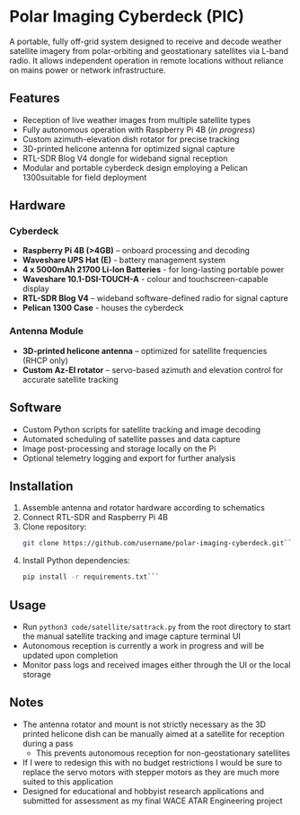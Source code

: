 # Polar Imaging Cyberdeck (PIC)

A portable, fully off-grid system designed to receive and decode weather satellite imagery from polar-orbiting and geostationary satellites via L-band radio. It allows independent operation in remote locations without reliance on mains power or network infrastructure.

## Features

- Reception of live weather images from multiple satellite types
- Fully autonomous operation with Raspberry Pi 4B (*in progress*)
- Custom azimuth-elevation dish rotator for precise tracking
- 3D-printed helicone antenna for optimized signal capture
- RTL-SDR Blog V4 dongle for wideband signal reception
- Modular and portable cyberdeck design employing a Pelican 1300suitable for field deployment

## Hardware
### Cyberdeck
- **Raspberry Pi 4B (>4GB)** – onboard processing and decoding
- **Waveshare UPS Hat (E)** - battery management system
- **4 x 5000mAh 21700 Li-Ion Batteries** - for long-lasting portable power
- **Waveshare 10.1-DSI-TOUCH-A** - colour and touchscreen-capable display
- **RTL-SDR Blog V4** – wideband software-defined radio for signal capture
- **Pelican 1300 Case** - houses the cyberdeck

### Antenna Module
- **3D-printed helicone antenna** – optimized for satellite frequencies (RHCP only)
- **Custom Az-El rotator** – servo-based azimuth and elevation control for accurate satellite tracking

## Software

- Custom Python scripts for satellite tracking and image decoding
- Automated scheduling of satellite passes and data capture
- Image post-processing and storage locally on the Pi
- Optional telemetry logging and export for further analysis

## Installation

1. Assemble antenna and rotator hardware according to schematics
2. Connect RTL-SDR and Raspberry Pi 4B
3. Clone repository:
   ```bash
   git clone https://github.com/username/polar-imaging-cyberdeck.git```
4. Install Python dependencies:
   ```bash
   pip install -r requirements.txt```

## Usage

- Run `python3 code/satellite/sattrack.py` from the root directory to start the manual satellite tracking and image capture terminal UI
- Autonomous reception is currently a work in progress and will be updated upon completion
- Monitor pass logs and received images either through the UI or the local storage

## Notes

- The antenna rotator and mount is not strictly necessary as the 3D printed helicone dish can be manually aimed at a satellite for reception during a pass
  - This prevents autonomous reception for non-geostationary satellites
- If I were to redesign this with no budget restrictions I would be sure to replace the servo motors with stepper motors as they are much more suited to this application
- Designed for educational and hobbyist research applications and submitted for assessment as my final WACE ATAR Engineering project
